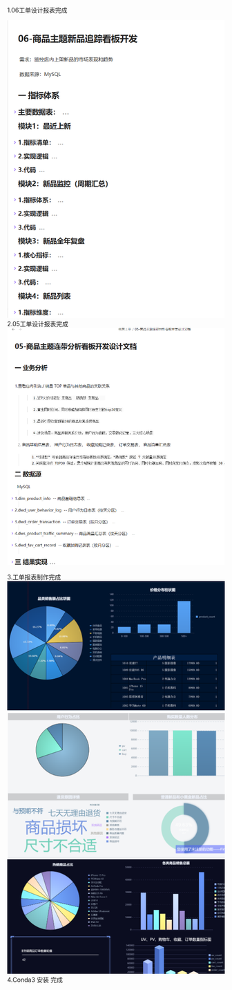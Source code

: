 1.06工单设计报表完成

![img.png](img.png)
2.05工单设计报表完成
![img_1.png](img_1.png)

3.工单报表制作完成
![img_2.png](img_2.png)
![img_3.png](img_3.png)
![img_4.png](img_4.png)
4.Conda3 安装 完成
